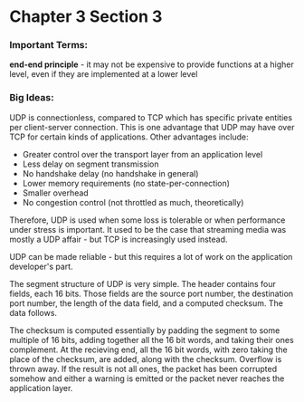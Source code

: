 # Chapter 3 Section 3

### Important Terms:

**end-end principle** - it may not be expensive to provide functions at a higher
level, even if they are implemented at a lower level

### Big Ideas:

UDP is connectionless, compared to TCP which has specific private entities per
client-server connection. This is one advantage that UDP may have over TCP for
certain kinds of applications. Other advantages include:

* Greater control over the transport layer from an application level
* Less delay on segment transmission
* No handshake delay (no handshake in general)
* Lower memory requirements (no state-per-connection)
* Smaller overhead
* No congestion control (not throttled as much, theoretically)

Therefore, UDP is used when some loss is tolerable or when performance under 
stress is important. It used to be the case that streaming media was mostly a 
UDP affair - but TCP is increasingly used instead.

UDP can be made reliable - but this requires a lot of work on the application
developer's part.

The segment structure of UDP is very simple. The header contains four fields,
each 16 bits. Those fields are the source port number, the destination port 
number, the length of the data field, and a computed checksum. The data follows.

The checksum is computed essentially by padding the segment to some multiple of 
16 bits, adding together all the 16 bit words, and taking their ones complement.
At the recieving end, all the 16 bit words, with zero taking the place of the
checksum, are added, along with the checksum.
Overflow is thrown away. If the result is not all ones,
the packet has been corrupted somehow and either a warning is emitted or the 
packet never reaches the application layer.


